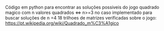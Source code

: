 Código em python para encontrar as soluções possiveis do jogo quadrado magico com n valores quadrados <=> n>=3
no caso implementado para buscar soluções de n =4
18 trilhoes de matrizes verificadas
sobre o jogo: https://pt.wikipedia.org/wiki/Quadrado_m%C3%A1gico